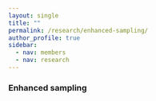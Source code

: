 ```yaml
---
layout: single
title: ""
permalink: /research/enhanced-sampling/
author_profile: true
sidebar:
  - nav: members
  - nav: research
---
```


### Enhanced sampling

